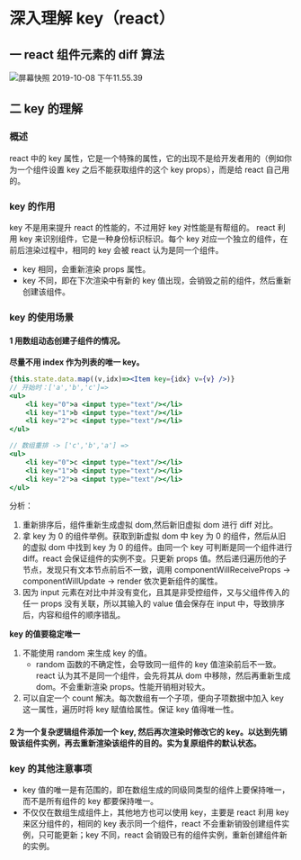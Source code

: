 # 深入理解 key（react）

## 一 react 组件元素的 diff 算法

![屏幕快照 2019-10-08 下午11.55.39](https://shenggao.oss-cn-beijing.aliyuncs.com/blog/2020/02/29/ping-mu-kuai-zhao-20191008-xia-wu115539.png)

## 二 key 的理解

### 概述

react 中的 key 属性，它是一个特殊的属性，它的出现不是给开发者用的（例如你为一个组件设置 key 之后不能获取组件的这个 key props），而是给 react 自己用的。

### key 的作用

key 不是用来提升 react 的性能的，不过用好 key 对性能是有帮组的。
react 利用 key 来识别组件，它是一种身份标识标识。每个 key 对应一个独立的组件，在前后渲染过程中，相同的 key 会被 react 认为是同一个组件。

- key 相同，会重新渲染 props 属性。
- key 不同，即在下次渲染中有新的 key 值出现，会销毁之前的组件，然后重新创建该组件。

### key 的使用场景

#### 1 用数组动态创建子组件的情况。

**尽量不用 index 作为列表的唯一 key。**

```jsx
{this.state.data.map((v,idx)=><Item key={idx} v={v} />)}
// 开始时：['a','b','c']=>
<ul>
    <li key="0">a <input type="text"/></li>
    <li key="1">b <input type="text"/></li>
    <li key="2">c <input type="text"/></li>
</ul>

// 数组重排 -> ['c','b','a'] =>
<ul>
    <li key="0">c <input type="text"/></li>
    <li key="1">b <input type="text"/></li>
    <li key="2">a <input type="text"/></li>
</ul>
```

分析：

1. 重新排序后，组件重新生成虚拟 dom,然后新旧虚拟 dom 进行 diff 对比。
2. 拿 key 为 0 的组件举例。获取到新虚拟 dom 中 key 为 0 的组件，然后从旧的虚拟 dom 中找到 key 为 0 的组件。由同一个 key 可判断是同一个组件进行 diff。react 会保证组件的实例不变。只更新 props 值。然后递归遍历他的子节点，发现只有文本节点前后不一致，调用 componentWillReceiveProps -> componentWillUpdate -> render 依次更新组件的属性。
3. 因为 input 元素在对比中并没有变化，且其是非受控组件，又与父组件传入的任一 props 没有关联，所以其输入的 value 值会保存在 input 中，导致排序后，内容和组件的顺序错乱。

**key 的值要稳定唯一**

1. 不能使用 random 来生成 key 的值。
   - random 函数的不确定性，会导致同一组件的 key 值渲染前后不一致。react 认为其不是同一个组件，会先将其从 dom 中移除，然后再重新生成 dom。不会重新渲染 props。性能开销相对较大。
2. 可以自定一个 count 解决。每次数组有一个子项，便向子项数据中加入 key 这一属性，遍历时将 key 赋值给属性。保证 key 值得唯一性。

#### 2 为一个复杂逻辑组件添加一个 key, 然后再次渲染时修改它的 key。以达到先销毁该组件实例，再去重新渲染该组件的目的。实为复原组件的默认状态。

### key 的其他注意事项

- key 值的唯一是有范围的，即在数组生成的同级同类型的组件上要保持唯一，而不是所有组件的 key 都要保持唯一。
- 不仅仅在数组生成组件上，其他地方也可以使用 key，主要是 react 利用 key 来区分组件的，相同的 key 表示同一个组件，react 不会重新销毁创建组件实例，只可能更新；key 不同，react 会销毁已有的组件实例，重新创建组件新的实例。
